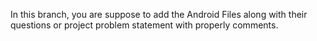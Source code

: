 In this branch, you are suppose to add the Android Files along with their questions or project problem statement with properly comments.
